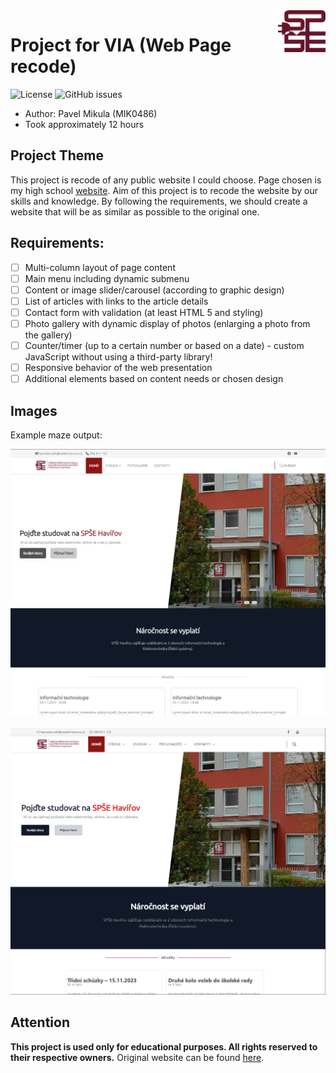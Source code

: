 <img width="15%" src="assets/img/logo-alone.png" align="right" alt="Icon">

# Project for VIA (Web Page recode)

<p>
    <img alt="License" src="https://img.shields.io/github/license/Firestone82/VIA-ProjectB">
    <img alt="GitHub issues" src="https://img.shields.io/github/issues/Firestone82/VIA-ProjectB">
</p>

- Author: Pavel Mikula (MIK0486)
- Took approximately 12 hours

## Project Theme
This project is recode of any public website I could choose. Page chosen is my high school [website](https://www.spsehavirov.cz/).
Aim of this project is to recode the website by our skills and knowledge. By following the
requirements, we should create a website that will be as similar as possible to the original one.

## Requirements:
- [ ] Multi-column layout of page content
- [ ] Main menu including dynamic submenu
- [ ] Content or image slider/carousel (according to graphic design)
- [ ] List of articles with links to the article details
- [ ] Contact form with validation (at least HTML 5 and styling)
- [ ] Photo gallery with dynamic display of photos (enlarging a photo from the gallery)
- [ ] Counter/timer (up to a certain number or based on a date) - custom JavaScript without using a third-party library!
- [ ] Responsive behavior of the web presentation
- [ ] Additional elements based on content needs or chosen design

## Images
Example maze output:

<p align="center">
    <img src="assets/work/recoded.png" alt="Recoded Website"> 
    &nbsp;
    &nbsp;
    &nbsp;
    <img src="assets/work/original.png" alt="Original Website"> 
</p>

## Attention
**This project is used only for educational purposes. All rights reserved to their respective owners.**
Original website can be found [here](https://www.spsehavirov.cz/).